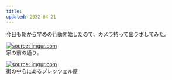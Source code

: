 ```yaml
---
title: 
updated: 2022-04-21
---
```



今日も朝から早めの行動開始したので、カメラ持って出ラボしてみた。

<a href="https://imgur.com/7kch34W"><img src="https://i.imgur.com/7kch34W.png" title="source: imgur.com" /></a>  
家の前の通り。

<a href="https://imgur.com/95y9soS"><img src="https://i.imgur.com/95y9soS.png" title="source: imgur.com" /></a>  
街の中心にあるプレッツェル屋
